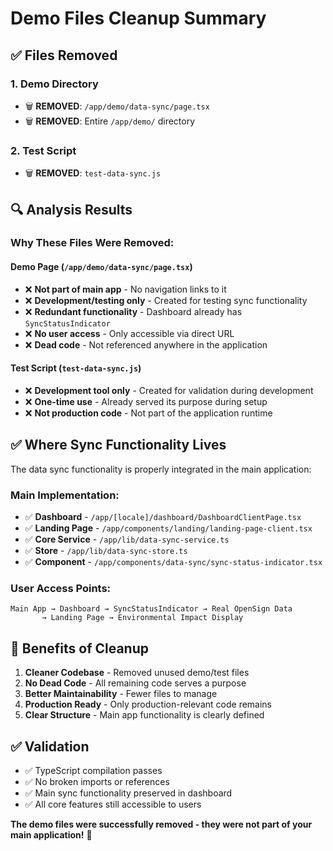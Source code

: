# Demo Files Cleanup Summary

## ✅ **Files Removed**

### **1. Demo Directory**
- 🗑️ **REMOVED**: `/app/demo/data-sync/page.tsx`
- 🗑️ **REMOVED**: Entire `/app/demo/` directory

### **2. Test Script**
- 🗑️ **REMOVED**: `test-data-sync.js`

## 🔍 **Analysis Results**

### **Why These Files Were Removed:**

#### **Demo Page (`/app/demo/data-sync/page.tsx`)**
- ❌ **Not part of main app** - No navigation links to it
- ❌ **Development/testing only** - Created for testing sync functionality
- ❌ **Redundant functionality** - Dashboard already has `SyncStatusIndicator`
- ❌ **No user access** - Only accessible via direct URL
- ❌ **Dead code** - Not referenced anywhere in the application

#### **Test Script (`test-data-sync.js`)**
- ❌ **Development tool only** - Created for validation during development
- ❌ **One-time use** - Already served its purpose during setup
- ❌ **Not production code** - Not part of the application runtime

## ✅ **Where Sync Functionality Lives**

The data sync functionality is properly integrated in the main application:

### **Main Implementation:**
- ✅ **Dashboard** - `/app/[locale]/dashboard/DashboardClientPage.tsx`
- ✅ **Landing Page** - `/app/components/landing/landing-page-client.tsx`
- ✅ **Core Service** - `/app/lib/data-sync-service.ts`
- ✅ **Store** - `/app/lib/data-sync-store.ts`
- ✅ **Component** - `/app/components/data-sync/sync-status-indicator.tsx`

### **User Access Points:**
```
Main App → Dashboard → SyncStatusIndicator → Real OpenSign Data
       → Landing Page → Environmental Impact Display
```

## 🧹 **Benefits of Cleanup**

1. **Cleaner Codebase** - Removed unused demo/test files
2. **No Dead Code** - All remaining code serves a purpose
3. **Better Maintainability** - Fewer files to manage
4. **Production Ready** - Only production-relevant code remains
5. **Clear Structure** - Main app functionality is clearly defined

## ✅ **Validation**

- ✅ TypeScript compilation passes
- ✅ No broken imports or references
- ✅ Main sync functionality preserved in dashboard
- ✅ All core features still accessible to users

**The demo files were successfully removed - they were not part of your main application!** 🎉
